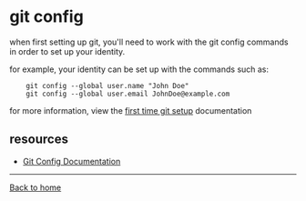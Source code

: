 # git config
when first setting up git, you'll need to work with the git config commands in order to set up your identity.

for example, your identity can be set up with the commands such as:

```
    git config --global user.name "John Doe"
    git config --global user.email JohnDoe@example.com
```

for more information, view the [first time git setup](https://git-scm.com/book/en/v2/Getting-Started-First-Time-Git-Setup) documentation
## resources
- [Git Config Documentation](https://git-scm.com/docs/git-congif)
---
[Back to home](../README.md)
